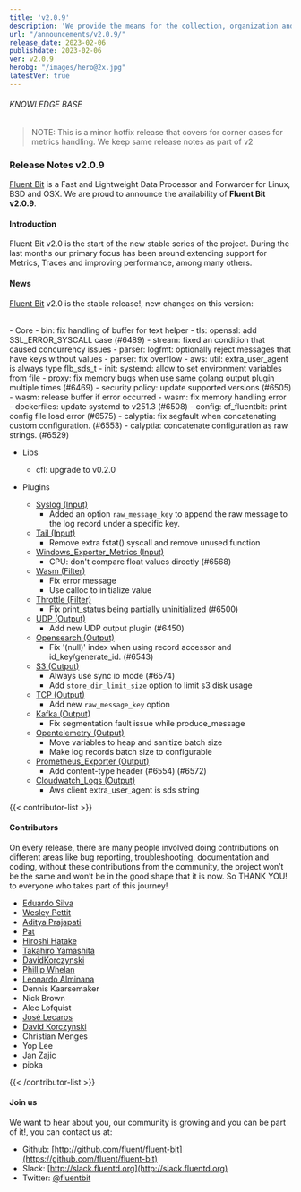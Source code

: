 ```yaml
---
title: 'v2.0.9'
description: 'We provide the means for the collection, organization and computerized retrieval of knowledgeand Lightweight Data Forwarder for Linux, BSD, macOS and Windows.'
url: "/announcements/v2.0.9/"
release_date: 2023-02-06
publishdate: 2023-02-06
ver: v2.0.9
herobg: "/images/hero@2x.jpg"
latestVer: true
---
```


###### KNOWLEDGE BASE

> NOTE: This is a minor hotfix release that covers for corner cases for metrics handling. We keep same
release notes as part of v2

### Release Notes v2.0.9

[Fluent Bit](https://fluentbit.io) is a Fast and Lightweight Data Processor and Forwarder for Linux,
BSD and OSX. We are proud to announce the availability of **Fluent Bit v2.0.9**.

#### Introduction

Fluent Bit v2.0 is the start of the new stable series of the project. During the last months our primary focus has been around extending support for Metrics, Traces and improving performance, among many others.

#### News

[Fluent Bit](https://fluentbit.io) v2.0 is the stable release!, new changes on this version:

<br>
 - Core
   - bin: fix handling of buffer for text helper
   - tls: openssl: add SSL_ERROR_SYSCALL case (#6489)
   - stream: fixed an condition that caused concurrency issues
   - parser: logfmt: optionally reject messages that have keys without values
   - parser: fix overflow
   - aws: util: extra_user_agent is always type flb_sds_t
   - init: systemd: allow to set environment variables from file
   - proxy: fix memory bugs when use same golang output plugin multiple times (#6469)
   - security policy: update supported versions (#6505)
   - wasm: release buffer if error occurred
   - wasm: fix memory handling error
   - dockerfiles: update systemd to v251.3 (#6508)
   - config: cf_fluentbit: print config file load error (#6575)
   - calyptia: fix segfault when concatenating custom configuration. (#6553)
   - calyptia: concatenate configuration as raw strings. (#6529)

 - Libs
   - cfl: upgrade to v0.2.0

 - Plugins
   - [Syslog (Input)](https://docs.fluentbit.io/manual/pipeline/inputs/syslog/)
      - Added an option `raw_message_key` to append the raw message to the log record under a specific key.
   - [Tail (Input)](https://docs.fluentbit.io/manual/pipeline/inputs/tail/)
      - Remove extra fstat() syscall and remove unused function
   - [Windows_Exporter_Metrics (Input)](https://docs.fluentbit.io/manual/pipeline/inputs/windows_exporter_metrics/)
      - CPU: don't compare float values directly (#6568)
   - [Wasm (Filter)](https://docs.fluentbit.io/manual/pipeline/filters/wasm/)
      - Fix error message
      - Use calloc to initialize value
   - [Throttle (Filter)](https://docs.fluentbit.io/manual/pipeline/filters/throttle/)
      - Fix print_status being partially uninitialized (#6500)
   - [UDP (Output)](https://docs.fluentbit.io/manual/pipeline/outputs/udp/)
      - Add new UDP output plugin (#6450)
   - [Opensearch (Output)](https://docs.fluentbit.io/manual/pipeline/outputs/opensearch/)
      - Fix '(null)' index when using record accessor and id_key/generate_id. (#6543)
   - [S3 (Output)](https://docs.fluentbit.io/manual/pipeline/outputs/s3/)
      - Always use sync io mode (#6574)
      - Add `store_dir_limit_size` option to limit s3 disk usage
   - [TCP (Output)](https://docs.fluentbit.io/manual/pipeline/outputs/tcp/)
      - Add new `raw_message_key` option
   - [Kafka (Output)](https://docs.fluentbit.io/manual/pipeline/outputs/kafka/)
      - Fix segmentation fault issue while produce_message
   - [Opentelemetry (Output)](https://docs.fluentbit.io/manual/pipeline/outputs/opentelemetry/)
      - Move variables to heap and sanitize batch size
      - Make log records batch size to configurable
   - [Prometheus_Exporter (Output)](https://docs.fluentbit.io/manual/pipeline/outputs/prometheus_exporter/)
      - Add content-type header (#6554) (#6572)
   - [Cloudwatch_Logs (Output)](https://docs.fluentbit.io/manual/pipeline/outputs/cloudwatch_logs/)
      - Aws client extra_user_agent is sds string

{{< contributor-list >}}
#### Contributors

On every release, there are many people involved doing contributions on different areas like bug reporting, troubleshooting, documentation and coding, without these contributions from the community, the project won’t be the same and won’t be in the good shape that it is now. So THANK YOU! to everyone who takes part of this journey!

- [Eduardo Silva](https://github.com/edsiper)
- [Wesley Pettit](https://github.com/PettitWesley)
- [Aditya Prajapati](https://github.com/Syn3rman)
- [Pat](https://github.com/patrick-stephens)
- [Hiroshi Hatake](https://github.com/cosmo0920)
- [Takahiro Yamashita](https://github.com/nokute78)
- [DavidKorczynski](https://github.com/DavidKorczynski)
- [Phillip Whelan](https://github.com/pwhelan)
- [Leonardo Alminana](https://github.com/leonardo-albertovich)
- Dennis Kaarsemaker
- Nick Brown
- Alec Lofquist
- [José Lecaros](https://github.com/lecaros)
- [David Korczynski](https://github.com/DavidKorczynski)
- Christian Menges
- Yop Lee
- Jan Zajic
- pioka

{{< /contributor-list >}}

#### Join us

We want to hear about you, our community is growing and you can be part of it!, you can contact us at:

* Github: [http://github.com/fluent/fluent-bit](https://github.com/fluent/fluent-bit)
* Slack: [http://slack.fluentd.org](http://slack.fluentd.org)
* Twitter: [@fluentbit](https://twitter.com/fluentbit)
